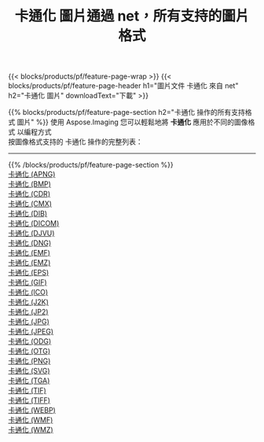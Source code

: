 ﻿---
title: 卡通化 圖片通過 net，所有支持的圖片格式 
weight: 3920
url: /zh-hant/net/cartoonify 
lang: zh-hant
langdirlevel: 2
locales: zh-hans,ja,it,ru,de,es,fr,nl,id,lt,pl,pt,vi,tr,ko,zh-hant,ar,hi,th,sv,cs,uk,he
description: 使用 Aspose.Imaging 你可以輕鬆地通過 net 獲取 卡通化 圖像
---

{{< blocks/products/pf/feature-page-wrap >}}
{{< blocks/products/pf/feature-page-header h1="圖片文件 卡通化 來自 net" h2="卡通化 圖片" downloadText="下載" >}}


{{% blocks/products/pf/feature-page-section  h2="卡通化 操作的所有支持格式 圖片" %}}
使用 Aspose.Imaging 您可以輕鬆地將 **卡通化** 應用於不同的圖像格式 以編程方式
<br/>
按圖像格式支持的 卡通化 操作的完整列表：
<hr/>
{{% /blocks/products/pf/feature-page-section %}}
<div class="container-fluid productfamilypage bg-gray">
    <div class="convertypes bg-gray agp-content section">
        <div class="container">
		<div class="row other-converters">
		    <div class='col-md-2 other-converter remove-lp remove-rp'><a href="/imaging/zh-hant/net/cartoonify/apng" >卡通化 (APNG)</a></div><div class='col-md-2 other-converter remove-lp remove-rp'><a href="/imaging/zh-hant/net/cartoonify/bmp" >卡通化 (BMP)</a></div><div class='col-md-2 other-converter remove-lp remove-rp'><a href="/imaging/zh-hant/net/cartoonify/cdr" >卡通化 (CDR)</a></div><div class='col-md-2 other-converter remove-lp remove-rp'><a href="/imaging/zh-hant/net/cartoonify/cmx" >卡通化 (CMX)</a></div><div class='col-md-2 other-converter remove-lp remove-rp'><a href="/imaging/zh-hant/net/cartoonify/dib" >卡通化 (DIB)</a></div><div class='col-md-2 other-converter remove-lp remove-rp'><a href="/imaging/zh-hant/net/cartoonify/dicom" >卡通化 (DICOM)</a></div><div class='col-md-2 other-converter remove-lp remove-rp'><a href="/imaging/zh-hant/net/cartoonify/djvu" >卡通化 (DJVU)</a></div><div class='col-md-2 other-converter remove-lp remove-rp'><a href="/imaging/zh-hant/net/cartoonify/dng" >卡通化 (DNG)</a></div><div class='col-md-2 other-converter remove-lp remove-rp'><a href="/imaging/zh-hant/net/cartoonify/emf" >卡通化 (EMF)</a></div><div class='col-md-2 other-converter remove-lp remove-rp'><a href="/imaging/zh-hant/net/cartoonify/emz" >卡通化 (EMZ)</a></div><div class='col-md-2 other-converter remove-lp remove-rp'><a href="/imaging/zh-hant/net/cartoonify/eps" >卡通化 (EPS)</a></div><div class='col-md-2 other-converter remove-lp remove-rp'><a href="/imaging/zh-hant/net/cartoonify/gif" >卡通化 (GIF)</a></div><div class='col-md-2 other-converter remove-lp remove-rp'><a href="/imaging/zh-hant/net/cartoonify/ico" >卡通化 (ICO)</a></div><div class='col-md-2 other-converter remove-lp remove-rp'><a href="/imaging/zh-hant/net/cartoonify/j2k" >卡通化 (J2K)</a></div><div class='col-md-2 other-converter remove-lp remove-rp'><a href="/imaging/zh-hant/net/cartoonify/jp2" >卡通化 (JP2)</a></div><div class='col-md-2 other-converter remove-lp remove-rp'><a href="/imaging/zh-hant/net/cartoonify/jpg" >卡通化 (JPG)</a></div><div class='col-md-2 other-converter remove-lp remove-rp'><a href="/imaging/zh-hant/net/cartoonify/jpeg" >卡通化 (JPEG)</a></div><div class='col-md-2 other-converter remove-lp remove-rp'><a href="/imaging/zh-hant/net/cartoonify/odg" >卡通化 (ODG)</a></div><div class='col-md-2 other-converter remove-lp remove-rp'><a href="/imaging/zh-hant/net/cartoonify/otg" >卡通化 (OTG)</a></div><div class='col-md-2 other-converter remove-lp remove-rp'><a href="/imaging/zh-hant/net/cartoonify/png" >卡通化 (PNG)</a></div><div class='col-md-2 other-converter remove-lp remove-rp'><a href="/imaging/zh-hant/net/cartoonify/svg" >卡通化 (SVG)</a></div><div class='col-md-2 other-converter remove-lp remove-rp'><a href="/imaging/zh-hant/net/cartoonify/tga" >卡通化 (TGA)</a></div><div class='col-md-2 other-converter remove-lp remove-rp'><a href="/imaging/zh-hant/net/cartoonify/tif" >卡通化 (TIF)</a></div><div class='col-md-2 other-converter remove-lp remove-rp'><a href="/imaging/zh-hant/net/cartoonify/tiff" >卡通化 (TIFF)</a></div><div class='col-md-2 other-converter remove-lp remove-rp'><a href="/imaging/zh-hant/net/cartoonify/webp" >卡通化 (WEBP)</a></div><div class='col-md-2 other-converter remove-lp remove-rp'><a href="/imaging/zh-hant/net/cartoonify/wmf" >卡通化 (WMF)</a></div><div class='col-md-2 other-converter remove-lp remove-rp'><a href="/imaging/zh-hant/net/cartoonify/wmz" >卡通化 (WMZ)</a></div>
                </div>
        </div>
    </div>
</div>
<br/>
